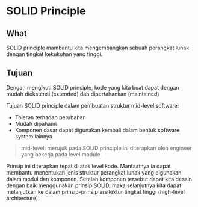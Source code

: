 # SOLID Principle

## What

SOLID principle mambantu kita mengembangkan sebuah perangkat lunak dengan tingkat kekukuhan yang tinggi.

## Tujuan

Dengan mengikuti SOLID principle, kode yang kita buat dapat dengan mudah diekstensi (extended) dan dipertahankan (maintained)

Tujuan SOLID principle dalam pembuatan struktur mid-level software:

- Toleran terhadap perubahan
- Mudah dipahami
- Komponen dasar dapat digunakan kembali dalam bentuk software system lainnya

> mid-level: merujuk pada SOLID principle ini diterapkan oleh engineer yang bekerja pada level module.

Prinsip ini diterapkan tepat di atas level kode. Manfaatnya ia dapat membantu menentukan jenis struktur perangkat lunak yang digunakan dalam modul dan komponen. Setelah komponen tersebut dapat kita desain dengan baik menggunakan prinsip SOLID, maka selanjutnya kita dapat melanjutkan ke dalam prinsip-prinsip arsitektur tingkat tinggi (high-level architecture).

